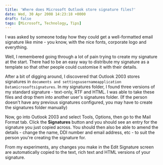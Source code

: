 ```yaml
---
title: 'Where does Microsoft Outlook store signature files?'
date: Wed, 30 Apr 2008 14:23:18 +0000
draft: false
tags: [Microsoft, Technology, Tips]
---
```


I was asked by someone today how they could get a well-formatted email signature like mine - you know, with the nice fonts, corporate logo and everything.

Well, I remembered going through a lot of pain trying to create my signature at the start. There had to be an easy way to distribute my signature as a template so that other people could customise it with their details.

After a bit of digging around, I discovered that Outlook 2003 stores signatures in `documents and settingsusernameapplication Datamicrosoftsignatures`. In my signatures folder, I found three versions of my standard signature - text-only, RTF and HTML. I was able to take these files and drop them into another user's signatures folder. (If the person doesn't have any previous signatures configured, you may have to create the signatures folder manually)

Now, go into Outlook 2003 and select Tools, Options, then go to the Mail Format tab. Click the **Signatures** button and you should see an entry for the signature you just copied across. You should then also be able to amend the details - change the name, DDI number and email address, etc - to suit the person you're creating the signature for.

From my experiments, any changes you make in the Edit Signature screen are automatically copied to the text, rich text and HTML versions of your signature.